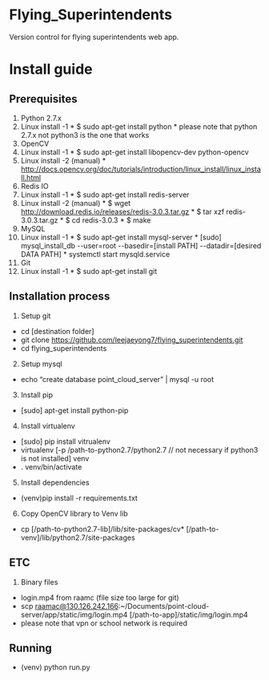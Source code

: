 # Flying_Superintendents

Version control for flying superintendents web app.

# Install guide

## Prerequisites
1. Python 2.7.x
  1. Linux install -1
    * $ sudo apt-get install python
    * please note that python 2.7.x not python3 is the one that works
2. OpenCV
  1. Linux install -1
    * $ sudo apt-get install libopencv-dev python-opencv
  2. Linux install -2 (manual)
    * http://docs.opencv.org/doc/tutorials/introduction/linux_install/linux_install.html
3. Redis IO
  1. Linux install -1
    * $ sudo apt-get install redis-server
  2. Linux install -2 (manual)
    * $ wget http://download.redis.io/releases/redis-3.0.3.tar.gz
    * $ tar xzf redis-3.0.3.tar.gz
    * $ cd redis-3.0.3
    * $ make
4. MySQL
  1. Linux install -1
    * $ sudo apt-get install  mysql-server
    * [sudo] mysql_install_db --user=root --basedir=[install PATH] --datadir=[desired DATA PATH]
    * systemctl start mysqld.service
5. Git
  1. Linux install -1
    * $ sudo apt-get install  git

 
## Installation process
1. Setup git
  * cd [destination folder]
  * git clone https://github.com/leejaeyong7/flying_superintendents.git
  * cd flying_superintendents
2. Setup mysql
  * echo “create database point_cloud_server” | mysql -u root
3. Install pip
  * [sudo] apt-get install python-pip
4. Install virtualenv
  * [sudo] pip install vitrualenv
  * virtualenv [-p /path-to-python2.7/python2.7 // not necessary if python3 is not installed] venv
  * . venv/bin/activate
5. Install dependencies
  * (venv)pip install -r requirements.txt
6. Copy OpenCV library to Venv lib
  * cp [/path-to-python2.7-lib]/lib/site-packages/cv* [/path-to-venv]/lib/python2.7/site-packages


## ETC
1. Binary files
  * login.mp4 from raamc (file size too large for git)
  * scp raamac@130.126.242.166:~/Documents/point-cloud-server/app/static/img/login.mp4 [/path-to-app]/static/img/login.mp4 
  * please note that vpn or school network is required
 
## Running
* (venv) python run.py


